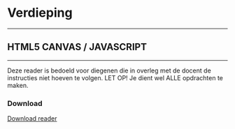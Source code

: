 # Verdieping

---
## HTML5 CANVAS / JAVASCRIPT
---

Deze reader is bedoeld voor diegenen die in overleg met de docent de instructies niet hoeven te volgen. LET OP! Je dient wel ALLE opdrachten te maken. 

### Download
<a href="https://elo.kw1c.nl/CMS/Studie/811%20ICT-Academie/811%20VakkenInhoud/%5BB.14%20HTM%5D%20HTMLCSS/Productie/04.%20Aanvullend/canvas-en-svg-animaties-en-vectoren.pdf" target="_blank">Download reader</a>